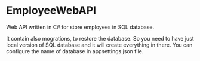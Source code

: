 # EmployeeWebAPI
Web API written in C# for store employees in SQL database.

It contain also mogrations, to restore the database.
So you need to have just local version of SQL database and it will create everything in there.
You can configure the name of database in appsettings.json file.
